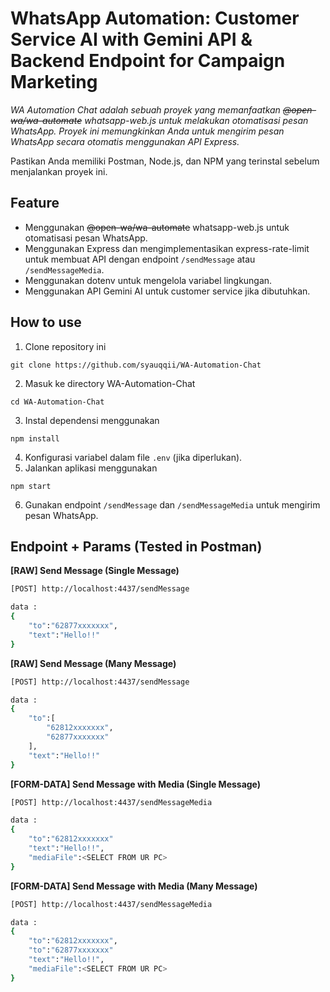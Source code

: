 # WhatsApp Automation: Customer Service AI with Gemini API & Backend Endpoint for Campaign Marketing
_WA Automation Chat adalah sebuah proyek yang memanfaatkan ~~@open-wa/wa-automate~~ whatsapp-web.js untuk melakukan otomatisasi pesan WhatsApp. Proyek ini memungkinkan Anda untuk mengirim pesan WhatsApp secara otomatis menggunakan API Express._

Pastikan Anda memiliki Postman, Node.js, dan NPM yang terinstal sebelum menjalankan proyek ini.

## Feature
- Menggunakan ~~@open-wa/wa-automate~~ whatsapp-web.js untuk otomatisasi pesan WhatsApp.
- Menggunakan Express dan mengimplementasikan express-rate-limit untuk membuat API dengan endpoint `/sendMessage` atau `/sendMessageMedia`.
- Menggunakan dotenv untuk mengelola variabel lingkungan.
- Menggunakan API Gemini AI untuk customer service jika dibutuhkan.

## How to use
1. Clone repository ini
```
git clone https://github.com/syauqqii/WA-Automation-Chat
```
2. Masuk ke directory WA-Automation-Chat
```
cd WA-Automation-Chat
```
3. Instal dependensi menggunakan
```
npm install
```
4. Konfigurasi variabel dalam file `.env` (jika diperlukan).
5. Jalankan aplikasi menggunakan
```
npm start
```
6. Gunakan endpoint `/sendMessage` dan `/sendMessageMedia` untuk mengirim pesan WhatsApp.

## Endpoint + Params (Tested in Postman)
**[RAW] Send Message (Single Message)**
```bash
[POST] http://localhost:4437/sendMessage

data :
{
    "to":"62877xxxxxxx",
    "text":"Hello!!"
}
```

**[RAW] Send Message (Many Message)**
```bash
[POST] http://localhost:4437/sendMessage

data :
{
    "to":[
        "62812xxxxxxx",
        "62877xxxxxxx"
    ],
    "text":"Hello!!"
}
```

**[FORM-DATA] Send Message with Media (Single Message)**
```bash
[POST] http://localhost:4437/sendMessageMedia

data :
{
    "to":"62812xxxxxxx"
    "text":"Hello!!",
    "mediaFile":<SELECT FROM UR PC>
}
```

**[FORM-DATA] Send Message with Media (Many Message)**
```bash
[POST] http://localhost:4437/sendMessageMedia

data :
{
    "to":"62812xxxxxxx",
    "to":"62877xxxxxxx"
    "text":"Hello!!",
    "mediaFile":<SELECT FROM UR PC>
}
```
